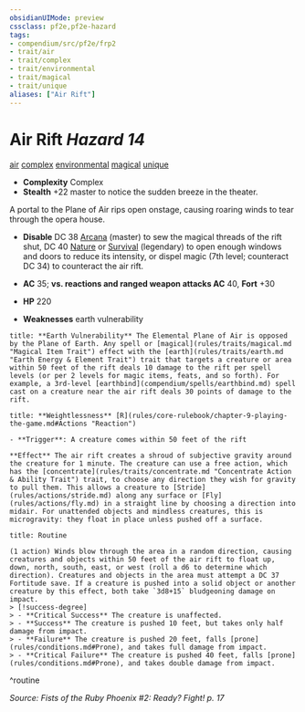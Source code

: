 ```yaml
---
obsidianUIMode: preview
cssclass: pf2e,pf2e-hazard
tags:
- compendium/src/pf2e/frp2
- trait/air
- trait/complex
- trait/environmental
- trait/magical
- trait/unique
aliases: ["Air Rift"]
---
```

# Air Rift *Hazard 14*  
[air](rules/traits/air.md "Air Energy & Element Trait")  [complex](rules/traits/complex.md "Complex Hazard Trait")  [environmental](rules/traits/environmental.md "Environmental Hazard Trait")  [magical](rules/traits/magical.md "Magical Item Trait")  [unique](rules/traits/unique.md "Unique Rarity Trait")  

- **Complexity** Complex
- **Stealth** +22 master to notice the sudden breeze in the theater.  

A portal to the Plane of Air rips open onstage, causing roaring winds to tear through the opera house.

- **Disable** DC 38 [Arcana](compendium/skills.md#Arcana) (master) to sew the magical threads of the rift shut, DC 40 [Nature](compendium/skills.md#Nature) or [Survival](compendium/skills.md#Survival) (legendary) to open enough windows and doors to reduce its intensity, or dispel magic (7th level; counteract DC 34) to counteract the air rift.  

- **AC** 35; **vs. reactions and ranged weapon attacks AC** 40, **Fort** +30
- **HP** 220
- **Weaknesses** earth vulnerability

```ad-embed-ability
title: **Earth Vulnerability** The Elemental Plane of Air is opposed by the Plane of Earth. Any spell or [magical](rules/traits/magical.md "Magical Item Trait") effect with the [earth](rules/traits/earth.md "Earth Energy & Element Trait") trait that targets a creature or area within 50 feet of the rift deals 10 damage to the rift per spell levels (or per 2 levels for magic items, feats, and so forth). For example, a 3rd-level [earthbind](compendium/spells/earthbind.md) spell cast on a creature near the air rift deals 30 points of damage to the rift.
```
```ad-embed-ability
title: **Weightlessness** [R](rules/core-rulebook/chapter-9-playing-the-game.md#Actions "Reaction")

- **Trigger**: A creature comes within 50 feet of the rift

**Effect** The air rift creates a shroud of subjective gravity around the creature for 1 minute. The creature can use a free action, which has the [concentrate](rules/traits/concentrate.md "Concentrate Action & Ability Trait") trait, to choose any direction they wish for gravity to pull them. This allows a creature to [Stride](rules/actions/stride.md) along any surface or [Fly](rules/actions/fly.md) in a straight line by choosing a direction into midair. For unattended objects and mindless creatures, this is microgravity: they float in place unless pushed off a surface.
```

```ad-pf2-summary
title: Routine

(1 action) Winds blow through the area in a random direction, causing creatures and objects within 50 feet of the air rift to float up, down, north, south, east, or west (roll a d6 to determine which direction). Creatures and objects in the area must attempt a DC 37 Fortitude save. If a creature is pushed into a solid object or another creature by this effect, both take `3d8+15` bludgeoning damage on impact.
> [!success-degree] 
> - **Critical Success** The creature is unaffected.
> - **Success** The creature is pushed 10 feet, but takes only half damage from impact.
> - **Failure** The creature is pushed 20 feet, falls [prone](rules/conditions.md#Prone), and takes full damage from impact.
> - **Critical Failure** The creature is pushed 40 feet, falls [prone](rules/conditions.md#Prone), and takes double damage from impact.
```
^routine

*Source: Fists of the Ruby Phoenix #2: Ready? Fight! p. 17*